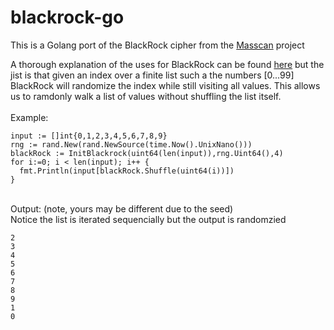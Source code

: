 # blackrock-go
This is a Golang port of the BlackRock cipher from the [Masscan](https://github.com/robertdavidgraham/masscan) project

A thorough explanation of the uses for BlackRock can be found [here](https://github.com/robertdavidgraham/masscan/#randomization) but the jist is that given an index over a finite list 
such a the numbers [0...99] BlackRock will randomize the index while still visiting all values. This allows us to ramdonly walk a list of values without shuffling the list itself.
<br>
<Br>
Example:

```
input := []int{0,1,2,3,4,5,6,7,8,9}
rng := rand.New(rand.NewSource(time.Now().UnixNano()))
blackRock := InitBlackrock(uint64(len(input)),rng.Uint64(),4)
for i:=0; i < len(input); i++ {
  fmt.Println(input[blackRock.Shuffle(uint64(i))])
}
```
<br>
Output: (note, yours may be different due to the seed)
<br>
Notice the list is iterated sequencially but the output is randomzied

```
2
3
4
5
6
7
8
9
1
0
```
